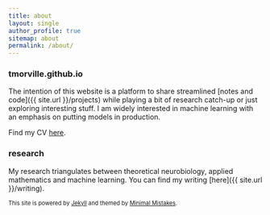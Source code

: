 ```yaml
---
title: about
layout: single
author_profile: true
sitemap: about
permalink: /about/
---
```


### tmorville.github.io
The intention of this website is a platform to share streamlined [notes and code]({{ site.url }}/projects) while playing a bit of research catch-up or just exploring interesting stuff. I am widely interested in machine learning with an emphasis on putting models in production. 

Find my CV [here](https://tmorville.github.io/markdown-cv/). 

### research
My research triangulates between theoretical neurobiology, applied mathematics and machine learning. You can find my writing [here]({{ site.url }}/writing). 

<span style="font-size:0.8em;"> This site is powered by [Jekyll](https://jekyllrb.com/) and themed by [Minimal Mistakes](https://mmistakes.github.io/minimal-mistakes/). </span>
